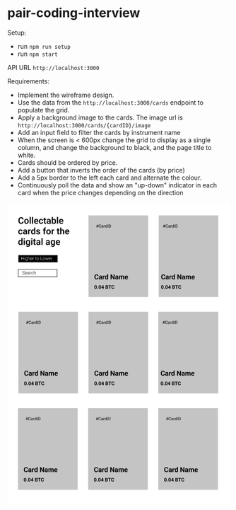 # pair-coding-interview

Setup:
- run `npm run setup`
- run `npm start`

API URL `http://localhost:3000`

Requirements:
- Implement the wireframe design.
- Use the data from the `http://localhost:3000/cards` endpoint to populate the grid.
- Apply a background image to the cards. The image url is `http://localhost:3000/cards/{cardID}/image`
- Add an input field to filter the cards by instrument name
- When the screen is < 600px change the grid to display as a single column, and change the background to black, and the page title to white.
- Cards should be ordered by price.
- Add a button that inverts the order of the cards (by price)
- Add a 5px border to the left each card and alternate the colour.
- Continuously poll the data and show an "up-down" indicator in each card when the price changes depending on the direction

![wireframe](wireframe.png "Title")
